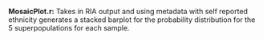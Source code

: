 **MosaicPlot.r:** Takes in RIA output and using metadata with self reported ethnicity generates a stacked barplot for the probability distribution for the 5 superpopulations for each sample.
